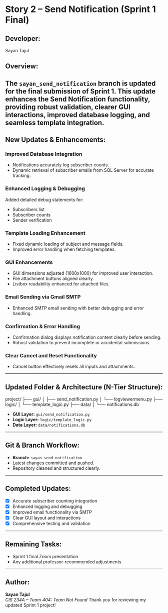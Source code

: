 # Story 2 – Send Notification (Sprint 1 Final)
## Developer:
Sayan Tajul

## Overview:
The `sayan_send_notification` branch is updated for the final submission of Sprint 1. This update enhances the Send Notification functionality, providing robust validation, clearer GUI interactions, improved database logging, and seamless template integration.
---
## New Updates & Enhancements:
### Improved Database Integration
- Notifications accurately log subscriber counts.
- Dynamic retrieval of subscriber emails from SQL Server for accurate tracking.
### Enhanced Logging & Debugging
Added detailed debug statements for:
- Subscribers list
- Subscriber counts
- Sender verification
### Template Loading Enhancement
- Fixed dynamic loading of subject and message fields.
- Improved error handling when fetching templates.
### GUI Enhancements
- GUI dimensions adjusted (1600x1000) for improved user interaction.
- File attachment buttons aligned clearly.
- Listbox readability enhanced for attached files.
### Email Sending via Gmail SMTP
- Enhanced SMTP email sending with better debugging and error handling.
### Confirmation & Error Handling
- Confirmation dialog displays notification content clearly before sending.
- Robust validation to prevent incomplete or accidental submissions.
### Clear Cancel and Reset Functionality
- Cancel button effectively resets all inputs and attachments.
---
## Updated Folder & Architecture (N-Tier Structure):
project/
├── gui/
│ ├── send_notification.py
│ └── logviewermenu.py
├── logic/
│ └── template_logic.py
├── data/
│ └── notifications.db

- **GUI Layer:** `gui/send_notification.py`
- **Logic Layer:** `logic/template_logic.py`
- **Data Layer:** `data/notifications.db`
---
## Git & Branch Workflow:
- **Branch:** `sayan_send_notification`
- Latest changes committed and pushed.
- Repository cleaned and structured clearly.
---
## Completed Updates:
- [x] Accurate subscriber counting integration
- [x] Enhanced logging and debugging
- [x] Improved email functionality via SMTP
- [x] Clear GUI layout and interactions
- [x] Comprehensive testing and validation
---
## Remaining Tasks:
- Sprint 1 final Zoom presentation
- Any additional professor-recommended adjustments
---
## Author:
**Sayan Tajul**  
*CIS 234A – Team 404: Team Not Found*
Thank you for reviewing my updated Sprint 1 project!
